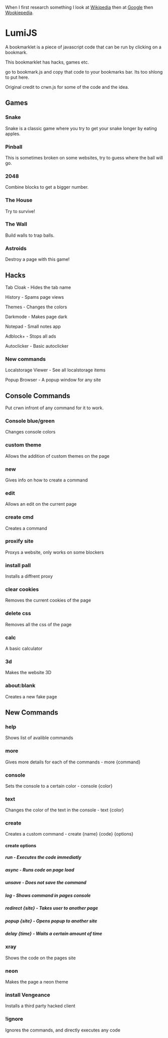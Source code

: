 When I first research something I look at [Wikipedia][1] then at [Google][2] then [Wookiepedia][3].

[1]: https://wikipedia.org            "Wikipedia"
[2]: https://google.com               "Google"
[3]: https://starwars.fandom.com      "Wookiepedia"

# LumiJS

A bookmarklet is a piece of javascript code that can be run by clicking on a bookmark.

This bookmarklet has hacks, games etc.

go to bookmark.js and copy that code to your bookmarks bar. Its too shlong to put here.

Original credit to crwn.js for some of the code and the idea.



## Games

### Snake

Snake is a classic game where you try to get your snake longer by eating apples.

### Pinball

This is sometimes broken on some websites, try to guess where the ball will go.

### 2048

Combine blocks to get a bigger number.

### The House

Try to survive!

### The Wall

Build walls to trap balls.

### Astroids

Destroy a page with this game!

## Hacks

Tab Cloak - Hides the tab name

History - Spams page views

Themes - Changes the colors

Darkmode - Makes page dark

Notepad - Small notes app

Adblock+ - Stops all ads

Autoclicker - Basic autoclicker

### New commands

Localstorage Viewer - See all localstorage items

Popup Browser - A popup window for any site

## Console Commands

Put crwn infront of any command for it to work.

### Console blue/green

Changes console colors

### custom theme

Allows the addition of custom themes on the page

### new

Gives info on how to create a command

### edit

Allows an edit on the current page

### create cmd

Creates a command

### proxify site

Proxys a website, only works on some blockers

### install pall

Installs a diffrent proxy

### clear cookies

Removes the current cookies of the page

### delete css

Removes all the css of the page

### calc

A basic calculator

### 3d

Makes the website 3D

### about:blank

Creates a new fake page

## New Commands

### help

Shows list of avalible commands

### more

Gives more details for each of the commands - more {command}

### console

Sets the console to a certain color - console {color}

### text

Changes the color of the text in the console - text {color}

### create

Creates a custom command - create {name} {code} {options}

#### create options

##### run - Executes the code immediatly

##### async - Runs code on page load

##### unsave - Does not save the command

##### log - Shows command in pages console

##### redirect {site} - Takes user to another page 

##### popup {site} - Opens popup to another site

##### delay {time} - Waits a certain amount of time

### xray

Shows the code on the pages site

### neon

Makes the page a neon theme

### install Vengeance

Installs a third party hacked client

### !ignore

Ignores the commands, and directly executes any code
